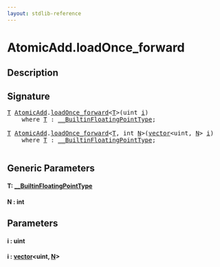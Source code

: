 ```yaml
---
layout: stdlib-reference
---
```


# AtomicAdd\.loadOnce\_forward

## Description





## Signature 

<pre>
<a href="loadonce_forward-4.html#typeparam-T" class="code_type">T</a> <a href="index.html" class="code_type">AtomicAdd</a>.<a href="loadonce_forward-4.html">loadOnce_forward</a>&lt;<a href="loadonce_forward-4.html#typeparam-T" class="code_type">T</a>&gt;(<span class="code_keyword">uint</span> <a href="loadonce_forward-4.html#decl-i" class="code_param">i</a>)
    <span class='code_keyword'>where</span> <a href="loadonce_forward-4.html#typeparam-T" class="code_type">T</a> : <a href="../../interfaces/0_builtinfloatingpointtype-029hm/index.html" class="code_type">__BuiltinFloatingPointType</a>;

<a href="loadonce_forward-4.html#typeparam-T" class="code_type">T</a> <a href="index.html" class="code_type">AtomicAdd</a>.<a href="loadonce_forward-4.html">loadOnce_forward</a>&lt;<a href="loadonce_forward-4.html#typeparam-T" class="code_type">T</a>, <span class="code_keyword">int</span> <a href="loadonce_forward-4.html#decl-N" class="code_var">N</a>&gt;(<a href="../vector/index.html" class="code_type">vector</a>&lt;<span class="code_keyword">uint</span>, <a href="loadonce_forward-4.html#decl-N" class="code_var">N</a>&gt; <a href="loadonce_forward-4.html#decl-i" class="code_param">i</a>)
    <span class='code_keyword'>where</span> <a href="loadonce_forward-4.html#typeparam-T" class="code_type">T</a> : <a href="../../interfaces/0_builtinfloatingpointtype-029hm/index.html" class="code_type">__BuiltinFloatingPointType</a>;

</pre>

## Generic Parameters

####  <a id="typeparam-T"></a>T: [\_\_BuiltinFloatingPointType](../../interfaces/0_builtinfloatingpointtype-029hm/index.html)
####  <a id="decl-N"></a>N  : int

## Parameters

####  <a id="decl-i"></a>i  : uint
####  <a id="decl-i"></a>i  : [vector](../vector/index.html)\<uint, [N](../vector/index.html#decl-N)\>

